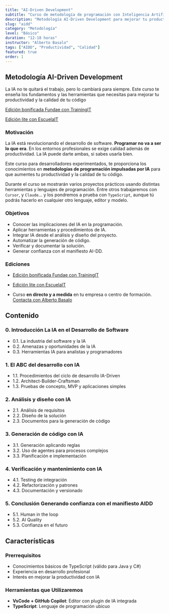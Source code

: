 ```yaml
---
title: "AI-Driven Development"
subtitle: "Curso de metodología de programación con Inteligencia Artificial"
description: "Metodología AI-Driven Development para mejorar tu productividad y la calidad de tu código. Aplica la IA a todo el ciclo de desarrollo de software."
slug: "aidd"
category: "Metodología"
level: "Básico"
duration: "12-18 horas"
instructor: "Alberto Basalo"
tags: ["AIDD", "Productividad", "Calidad"]
featured: true
order: 1
---
```


## Metodología AI-Driven Development

La IA no te quitará el trabajo, pero lo cambiará para siempre. Este curso te enseña los fundamentos y las herramientas que necesitas para mejorar tu productividad y la calidad de tu código

[Edición bonificada Fundae con TrainingIT](https://www.trainingit.es/producto/metodologia-ai-driven-development/?email=abasalo@trainingit.es)

[Edición lite con EscuelaIT](https://escuela.it/cursos/metodologias-desarrollo-inteligencia-artificial)

### Motivación

La IA está revolucionando el desarrollo de software. **Programar no va a ser lo que era**. En los entornos profesionales se exige calidad además de productividad. La IA puede darte ambas, si sabes usarla bien.

Este curso para desarrolladores experimentados, te proporciona los conocimientos en **metodologías de programación impulsadas por IA** para que aumentes tu productividad y la calidad de tu código.

Durante el curso se mostrarán varios proyectos prácticos usando distintas herramientas y lenguajes de programación. Entre otros trabajaremos con `Cursor`, y `Claude`... y los pondremos a prueba con `TypeScript`, aunque tú podrás hacerlo en cualquier otro lenguaje, editor y modelo.

### Objetivos

- Conocer las implicaciones del IA en la programación.
- Aplicar herramientas y procedimientos de IA.
- Integrar IA desde el análisis y diseño del proyecto.
- Automatizar la generación de código.
- Verificar y documentar la solución.
- Generar confianza con el manifiesto AI-DD.

### Ediciones

- [Edición bonificada Fundae con TrainingIT](https://www.trainingit.es/producto/metodologia-ai-driven-development/?email=abasalo@trainingit.es)

- [Edición lite con EscuelaIT](https://escuela.it/cursos/metodologias-desarrollo-inteligencia-artificial)

- Curso **en directo y a medida** en tu empresa o centro de formación. [Contacta con Alberto Basalo](https://www.linkedin.com/in/albertobasalo/)

## Contenido

### 0. Introducción La IA en el Desarrollo de Software

- 0.1. La industria del software y la IA
- 0.2. Amenazas y oportunidades de la IA
- 0.3. Herramientas IA para analistas y programadores

### 1. El ABC del desarrollo con IA

- 1.1. Procedimientos del ciclo de desarrollo IA-Driven
- 1.2. Architect-Builder-Craftsman
- 1.3. Pruebas de concepto, MVP y aplicaciones simples

### 2. Análisis y diseño con IA

- 2.1. Análisis de requisitos
- 2.2. Diseño de la solución
- 2.3. Documentos para la generación de código

### 3. Generación de código con IA

- 3.1. Generación aplicando reglas
- 3.2. Uso de agentes para procesos complejos
- 3.3. Planificación e implementación

### 4. Verificación y mantenimiento con IA

- 4.1. Testing de integración
- 4.2. Refactorización y patrones
- 4.3. Documentación y versionado

### 5. Conclusión Generando confianza con el manifiesto AIDD

- 5.1. Human in the loop
- 5.2. AI Quality
- 5.3. Confianza en el futuro

## Características

### Prerrequisitos

- Conocimientos básicos de TypeScript (válido para Java y C#)
- Experiencia en desarrollo profesional
- Interés en mejorar la productividad con IA

### Herramientas que Utilizaremos

- **VsCode + GitHub Copilot**: Editor con plugin de IA integrada
- **TypeScript**: Lenguaje de programación ubicuo


